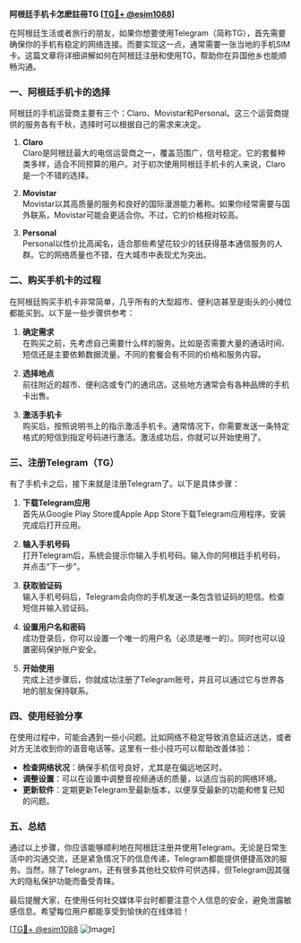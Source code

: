**阿根廷手机卡怎麽註冊TG [[TG💪+ @esim1088](https://t.me/s/esim1088)]**

在阿根廷生活或者旅行的朋友，如果你想要使用Telegram（简称TG），首先需要确保你的手机有稳定的网络连接。而要实现这一点，通常需要一张当地的手机SIM卡。这篇文章将详细讲解如何在阿根廷注册和使用TG，帮助你在异国他乡也能顺畅沟通。

### 一、阿根廷手机卡的选择

阿根廷的手机运营商主要有三个：Claro、Movistar和Personal。这三个运营商提供的服务各有千秋，选择时可以根据自己的需求来决定。

1. **Claro**  
   Claro是阿根廷最大的电信运营商之一，覆盖范围广，信号稳定。它的套餐种类多样，适合不同预算的用户。对于初次使用阿根廷手机卡的人来说，Claro是一个不错的选择。

2. **Movistar**  
   Movistar以其高质量的服务和良好的国际漫游能力著称。如果你经常需要与国外联系，Movistar可能会更适合你。不过，它的价格相对较高。

3. **Personal**  
   Personal以性价比高闻名，适合那些希望花较少的钱获得基本通信服务的人群。它的网络质量也不错，在大城市中表现尤为突出。

### 二、购买手机卡的过程

在阿根廷购买手机卡非常简单，几乎所有的大型超市、便利店甚至是街头的小摊位都能买到。以下是一些步骤供参考：

1. **确定需求**  
   在购买之前，先考虑自己需要什么样的服务。比如是否需要大量的通话时间、短信还是主要依赖数据流量。不同的套餐会有不同的价格和服务内容。

2. **选择地点**  
   前往附近的超市、便利店或专门的通讯店。这些地方通常会有各种品牌的手机卡出售。

3. **激活手机卡**  
   购买后，按照说明书上的指示激活手机卡。通常情况下，你需要发送一条特定格式的短信到指定号码进行激活。激活成功后，你就可以开始使用了。

### 三、注册Telegram（TG）

有了手机卡之后，接下来就是注册Telegram了。以下是具体步骤：

1. **下载Telegram应用**  
   首先从Google Play Store或Apple App Store下载Telegram应用程序。安装完成后打开应用。

2. **输入手机号码**  
   打开Telegram后，系统会提示你输入手机号码。输入你的阿根廷手机号码，并点击“下一步”。

3. **获取验证码**  
   输入手机号码后，Telegram会向你的手机发送一条包含验证码的短信。检查短信并输入验证码。

4. **设置用户名和密码**  
   成功登录后，你可以设置一个唯一的用户名（必须是唯一的）。同时也可以设置密码保护账户安全。

5. **开始使用**  
   完成上述步骤后，你就成功注册了Telegram账号，并且可以通过它与世界各地的朋友保持联系。

### 四、使用经验分享

在使用过程中，可能会遇到一些小问题。比如网络不稳定导致消息延迟送达，或者对方无法收到你的语音电话等。这里有一些小技巧可以帮助改善体验：

- **检查网络状况**：确保手机信号良好，尤其是在偏远地区时。
- **调整设置**：可以在设置中调整音视频通话的质量，以适应当前的网络环境。
- **更新软件**：定期更新Telegram至最新版本，以便享受最新的功能和修复已知的问题。

### 五、总结

通过以上步骤，你应该能够顺利地在阿根廷注册并使用Telegram。无论是日常生活中的沟通交流，还是紧急情况下的信息传递，Telegram都能提供便捷高效的服务。当然，除了Telegram，还有很多其他社交软件可供选择，但Telegram因其强大的隐私保护功能而备受青睐。

最后提醒大家，在使用任何社交媒体平台时都要注意个人信息的安全，避免泄露敏感信息。希望每位用户都能享受到愉快的在线体验！

[[TG💪+ @esim1088](https://t.me/s/esim1088) ![Image](https://i.postimg.cc/4NQfJmqS/Snipaste-2025-05-13-00-14-12.png)]